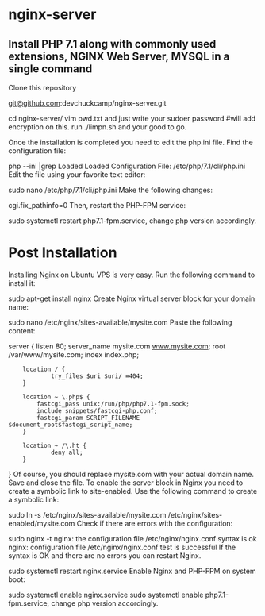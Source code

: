 # nginx-server
## Install PHP 7.1 along with commonly used extensions, NGINX Web Server, MYSQL in a single command

Clone this repository

git@github.com:devchuckcamp/nginx-server.git
 
cd nginx-server/
vim pwd.txt and just write your sudoer password #will add encryption on this.
run ./limpn.sh and your good to go.



Once the installation is completed you need to edit the php.ini file. Find the configuration file:

php --ini |grep Loaded
Loaded Configuration File: /etc/php/7.1/cli/php.ini
Edit the file using your favorite text editor:

sudo nano /etc/php/7.1/cli/php.ini
Make the following changes:

cgi.fix_pathinfo=0
Then, restart the PHP-FPM service:

sudo systemctl restart php7.1-fpm.service, change php version accordingly.

# Post Installation
Installing Nginx on Ubuntu VPS is very easy. Run the following command to install it:

sudo apt-get install nginx
Create Nginx virtual server block for your domain name:

sudo nano /etc/nginx/sites-available/mysite.com
Paste the following content:

server {
        listen 80;
        server_name mysite.com www.mysite.com;
        root /var/www/mysite.com;
        index index.php;

        location / {
                try_files $uri $uri/ =404;
        }

        location ~ \.php$ {
            fastcgi_pass unix:/run/php/php7.1-fpm.sock;
            include snippets/fastcgi-php.conf;
            fastcgi_param SCRIPT_FILENAME $document_root$fastcgi_script_name;
        }

        location ~ /\.ht {
                deny all;
        }
}
Of course, you should replace mysite.com with your actual domain name. Save and close the file. To enable the server block in Nginx you need to create a symbolic link to site-enabled. Use the following command to create a symbolic link:

sudo ln -s /etc/nginx/sites-available/mysite.com /etc/nginx/sites-enabled/mysite.com
Check if there are errors with the configuration:

sudo nginx -t
nginx: the configuration file /etc/nginx/nginx.conf syntax is ok
nginx: configuration file /etc/nginx/nginx.conf test is successful
If the syntax is OK and there are no errors you can restart Nginx.

sudo systemctl restart nginx.service
Enable Nginx and PHP-FPM on system boot:

sudo systemctl enable nginx.service
sudo systemctl enable php7.1-fpm.service, change php version accordingly.
